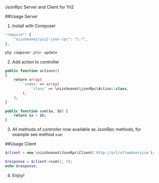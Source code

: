 JsonRpc Server and Client for Yii2


##Usage Server

1) Install with Composer

~~~php
"require": {
    "nizsheanez/yii2-json-rpc": "1.*",
},

php composer.phar update
~~~

2) Add action to controller

~~~php
public function actions()
{
    return array(
        'index' => array(
            'class' => \nizsheanez\jsonRpc\Action::class,
        ),
    );
}

public function sum($a, $b) {
	return $a + $b;
}
~~~

3) All methods of controller now available as JsonRpc methods, for example see method `sum`:

##Usage Client

~~~php
$client = new \nizsheanez\JsonRpc\Client('http://url/of/webservice');

$response = $client->sum(2, 3);
echo $response;
~~~

4) Enjoy!




